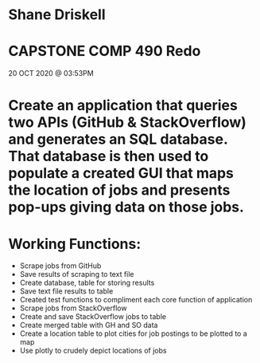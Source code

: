 # Shane Driskell
# CAPSTONE COMP 490 Redo

20 OCT 2020 @ 03:53PM

# Create an application that queries two APIs (GitHub & StackOverflow) and generates an SQL database.  That database is then used to populate a created GUI that maps the location of jobs and presents pop-ups giving data on those jobs.

# Working Functions:
- Scrape jobs from GitHub
- Save results of scraping to text file
- Create database, table for storing results
- Save text file results to table
- Created test functions to compliment each core function of application
- Scrape jobs from StackOverflow
- Create and save StackOverflow jobs to table
- Create merged table with GH and SO data
- Create a location table to plot cities for job postings to be plotted to a map
- Use plotly to crudely depict locations of jobs

